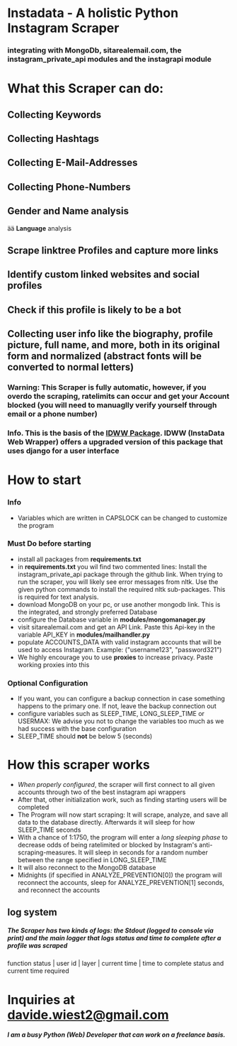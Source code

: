 # Instadata - A holistic Python Instagram Scraper
### integrating with MongoDb, sitarealemail.com, the instagram_private_api modules and the instagrapi module
# What this Scraper can do:
## Collecting Keywords
## Collecting Hashtags
## Collecting **E-Mail-Addresses**
## Collecting **Phone-Numbers**
## **Gender** and **Name** analysis
ää **Language** analysis
## **Scrape linktree Profiles** and capture more links
## Identify **custom linked websites** and **social profiles**
## Check if this profile is likely to be a bot
## Collecting user info like the biography, profile picture, full name, and more, both in its original form and **normalized** (abstract fonts will be converted to normal letters) 

### Warning: This Scraper is **fully automatic**, however, if you overdo the scraping, **ratelimits** can occur and get your Account **blocked** (you will need to manuaglly verify yourself through email or a phone number)

### Info. This is the basis of the [IDWW Package](https://github.com/DavideWiest/idww). IDWW (InstaData Web Wrapper) offers a upgraded version of this package that uses django for a **user interface**

# How to start
### Info
- Variables which are written in CAPSLOCK can be changed to customize the program
### Must Do before starting
- install all packages from **requirements.txt**
- in **requirements.txt** you wil find two commented lines: Install the instagram_private_api package through the github link. When trying to run the scraper, you will likely see error messages from nltk. Use the given python commands to install the required nltk sub-packages. This is required for text analysis.
- download MongoDB on your pc, or use another mongodb link. This is the integrated, and strongly preferred Database
- configure the Database variable in **modules/mongomanager.py**
- visit sitarealemail.com and get an API Link. Paste this Api-key in the variable API_KEY in **modules/mailhandler.py**
- populate ACCOUNTS_DATA with valid instagram accounts that will be used to access Instagram. Example: ("username123", "password321")
- We highly encourage you to use **proxies** to increase privacy. Paste working proxies into this 

### Optional Configuration
- If you want, you can configure a backup connection in case something happens to the primary one. If not, leave the backup connection out
- configure variables such as SLEEP_TIME, LONG_SLEEP_TIME or USERMAX: We advise you not to change the variables too much as we had success with the base configuration
- SLEEP_TIME should **not** be below 5 (seconds)

# How this scraper works
- *When properly configured*, the scraper will first connect to all given accounts through two of the best instagram api wrappers
- After that, other initialization work, such as finding starting users will be completed
- The Program will now start scraping: It will scrape, analyze, and save all data to the database directly. Afterwards it will sleep for how SLEEP_TIME seconds
- With a chance of 1:1750, the program will enter a *long sleeping phase* to decrease odds of being ratelimited or blocked by Instagram's anti-scraping-measures. It will sleep in seconds for a random number between the range specified in LONG_SLEEP_TIME
- It will also reconnect to the MongoDB database 
- Midnights (if specified in ANALYZE_PREVENTION[0]) the program will reconnect the accounts, sleep for ANALYZE_PREVENTION[1] seconds, and reconnect the accounts

## log system
##### The Scraper has two kinds of logs: the Stdout (logged to console via print) and the main logger that logs status and time to complete after a profile was scraped 
function status | user id | layer | current time | time to complete
status and current time required

# Inquiries at **[davide.wiest2@gmail.com](mailto:davide.wiest2@gmail.com)**
##### I am a busy Python (Web) Developer that can work on a freelance basis.
